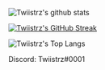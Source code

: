 ![Twiistrz's github stats](https://github-readme-stats.vercel.app/api?username=Twiistrz&show_icons=true)

[![Twiistrz's GitHub Streak](https://github-readme-streak-stats.herokuapp.com?user=Twiistrz)](https://git.io/streak-stats)

![Twiistrz's Top Langs](https://github-readme-stats.vercel.app/api/top-langs/?username=Twiistrz&layout=compact&langs_count=12)

Discord: Twiistrz#0001

<!--
**daishitie/daishitie** is a ✨ _special_ ✨ repository because its `README.md` (this file) appears on your GitHub profile.

Here are some ideas to get you started:

- 🔭 I’m currently working on ...
- 🌱 I’m currently learning ...
- 👯 I’m looking to collaborate on ...
- 🤔 I’m looking for help with ...
- 💬 Ask me about ...
- 📫 How to reach me: ...
- 😄 Pronouns: ...
- ⚡ Fun fact: ...
-->

